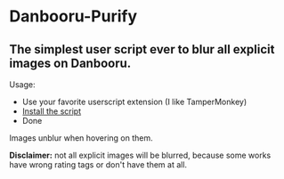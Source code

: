 # Danbooru-Purify
## The simplest user script ever to blur all explicit images on Danbooru.
Usage:
* Use your favorite userscript extension (I like TamperMonkey)
* [Install the script](https://github.com/JamElyZEuS/Danbooru-Purify/raw/main/myscr.user.js)
* Done

Images unblur when hovering on them.

**Disclaimer:** not all explicit images will be blurred, because some works have wrong rating tags or don't have them at all.
